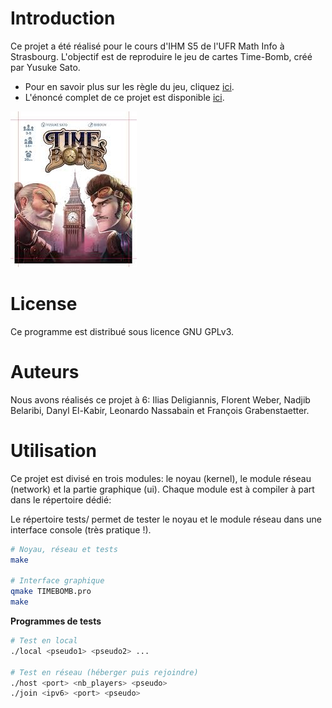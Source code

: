# Introduction

Ce projet a été réalisé pour le cours d'IHM S5 de l'UFR Math Info à Strasbourg. L'objectif est de reproduire le jeu de cartes Time-Bomb, créé par Yusuke Sato.

* Pour en savoir plus sur les règle du jeu, cliquez [ici](time-bomb-rules.pdf).
* L'énoncé complet de ce projet est disponible [ici](enonce.pdf).

![Time Bomb](time-bomb.jpg)

# License

Ce programme est distribué sous licence GNU GPLv3.

# Auteurs

Nous avons réalisés ce projet à 6: Ilias Deligiannis, Florent Weber, Nadjib Belaribi, Danyl El-Kabir, Leonardo Nassabain et François Grabenstaetter.

# Utilisation

Ce projet est divisé en trois modules: le noyau (kernel), le module réseau (network) et la partie graphique (ui). Chaque module est à compiler à part dans le répertoire dédié:

Le répertoire tests/ permet de tester le noyau et le module réseau dans une interface console (très pratique !).

```bash
# Noyau, réseau et tests
make

# Interface graphique
qmake TIMEBOMB.pro
make
```

**Programmes de tests**

```bash
# Test en local
./local <pseudo1> <pseudo2> ...

# Test en réseau (héberger puis rejoindre)
./host <port> <nb_players> <pseudo>
./join <ipv6> <port> <pseudo>